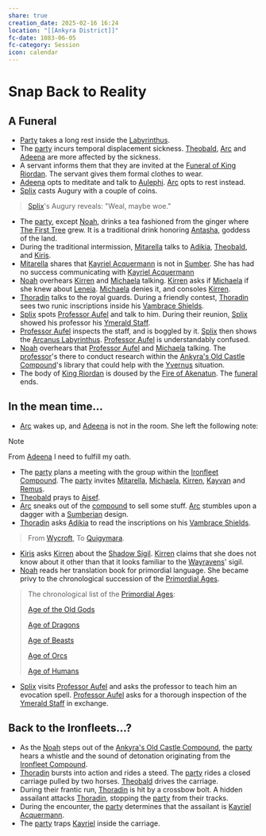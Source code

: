 ```yaml
---
share: true
creation_date: 2025-02-16 16:24
location: "[[Ankyra District]]"
fc-date: 1083-06-05
fc-category: Session
icon: calendar
---
```

# Snap Back to Reality
## A Funeral
- [Party](../Factions/Seven%20Up....md) takes a long rest inside the [Labyrinthus](../Locations/Areas/Labyrinthus.md).
- The [party](../Factions/Seven%20Up....md) incurs temporal displacement sickness. [Theobald](../PCs/Theobald%20Clayhollow.md), [Arc](../PCs/Arc.md) and [Adeena](../PCs/Adeena%20Oberon.md) are more affected by the sickness.
- A servant informs them that they are invited at the [Funeral of King Riordan](../Events/Calendar%20Events/Funeral%20of%20King%20Riordan.md). The servant gives them formal clothes to wear.
- [Adeena](../PCs/Adeena%20Oberon.md) opts to meditate and talk to [Aulephi](../Deities/New%20Gods/Aulephi.md). [Arc](../PCs/Arc.md) opts to rest instead.
- [Splix](../PCs/Spraugh%20'Splix'%20Calix.md) casts Augury with a couple of coins.
> [Splix](../PCs/Spraugh%20'Splix'%20Calix.md)'s Augury reveals: "Weal, maybe woe."
- The [party](../Factions/Seven%20Up....md), except [Noah](../PCs/Noah%20Skie.md), drinks a tea fashioned from the ginger where [The First Tree](../Locations/Areas/The%20First%20Tree.md) grew. It is a traditional drink honoring [Antasha](../Deities/Old%20Gods/Antasha.md), goddess of the land.
- During the traditional intermission, [Mitarella](../../Mitarella%20Randall.md) talks to [Adikia](../PCs/Adikia%20Unalome.md), [Theobald](../PCs/Theobald%20Clayhollow.md), and [Kiris](../PCs/Kiris%20Acquermann.md).
- [Mitarella](../../Mitarella%20Randall.md) shares that [Kayriel Acquermann](../../Kayriel%20Acquermann.md) is not in [Sumber](../Locations/Continents/Sumber.md). She has had no success communicating with [Kayriel Acquermann](../../Kayriel%20Acquermann.md)
- [Noah](../PCs/Noah%20Skie.md) overhears [Kirren](../NPCs/Kirren%20Acquermann.md) and [Michaela](../../Michaela%20Randall.md) talking. [Kirren](../NPCs/Kirren%20Acquermann.md) asks if [Michaela](../../Michaela%20Randall.md) if she knew about [Leneia](../../Leneia%20Yarumcy.md). [Michaela](../../Michaela%20Randall.md) denies it, and consoles [Kirren](../NPCs/Kirren%20Acquermann.md).
- [Thoradin](../PCs/Thoradin%20Goodman.md) talks to the royal guards. During a friendly contest, [Thoradin](../PCs/Thoradin%20Goodman.md) sees two runic inscriptions inside his [Vambrace Shields](../Items/Mythic%20Items/Vambrace%20Shields.md).
- [Splix](../PCs/Spraugh%20'Splix'%20Calix.md) spots [Professor Aufel](../../Aufel%20Fernquill.md) and talk to him. During their reunion, [Splix](../PCs/Spraugh%20'Splix'%20Calix.md) showed his professor his [Ymerald Staff](../Items/Mythic%20Items/Ymerald%20Staff.md).
- [Professor Aufel](../../Aufel%20Fernquill.md) inspects the staff, and is boggled by it. [Splix](../PCs/Spraugh%20'Splix'%20Calix.md) then shows the [Arcanus Labyrinthus](../../Arcanus%20Labyrinthus.md). [Professor Aufel](../../Aufel%20Fernquill.md) is understandably confused.
- [Noah](../PCs/Noah%20Skie.md) overhears that [Professor Aufel](../../Aufel%20Fernquill.md) and [Michaela](../../Michaela%20Randall.md) talking. The [professor](../../Aufel%20Fernquill.md)'s there to conduct research within the [Ankyra's Old Castle Compound](../Locations/Buildings/Ankyra's%20Old%20Castle%20Compound.md)'s library that could help with the [Yvernus](../Locations/Areas/Yvernus%20District.md) situation.
- The body of [King Riordan](../../Riordan%20Kyp.md) is doused by the [Fire of Akenatun](../../Fire%20of%20Akenatun.md). The [funeral](../Events/Calendar%20Events/Funeral%20of%20King%20Riordan.md) ends.
## In the mean time...
- [Arc](../PCs/Arc.md) wakes up, and [Adeena](../PCs/Adeena%20Oberon.md) is not in the room. She left the following note:
> [!NOTE]
> From [Adeena](../PCs/Adeena%20Oberon.md)
> I need to fulfill my oath.
- The [party](../Factions/Seven%20Up....md) plans a meeting with the group within the [Ironfleet Compound](../Locations/Buildings/Ironfleet%20Compound.md). The [party](../Factions/Seven%20Up....md) invites [Mitarella](../../Mitarella%20Randall.md), [Michaela](../../Michaela%20Randall.md), [Kirren](../NPCs/Kirren%20Acquermann.md), [Kayvan](../../Kayvan%20Acquermann.md) and [Remus](../../Remus%20Kyp.md).
- [Theobald](../PCs/Theobald%20Clayhollow.md) prays to [Aisef](../Deities/New%20Gods/Aisef.md).
- [Arc](../PCs/Arc.md) sneaks out of the [compound](../Locations/Buildings/Ankyra's%20Old%20Castle%20Compound.md) to sell some stuff. [Arc](../PCs/Arc.md) stumbles upon a dagger with a [Sumberian](../Locations/Continents/Sumber.md) design.
- [Thoradin](../PCs/Thoradin%20Goodman.md) asks [Adikia](../PCs/Adikia%20Unalome.md) to read the inscriptions on his [Vambrace Shields](../Items/Mythic%20Items/Vambrace%20Shields.md).
> From [Wycroft](../Locations/Kingdoms/Wycroft%20Mountain%20Kingdom.md), To [Quigymara](../Locations/Areas/Quigymara.md).
- [Kiris](../PCs/Kiris%20Acquermann.md) asks [Kirren](../NPCs/Kirren%20Acquermann.md) about the [Shadow Sigil](../../Shadow%20Sigil.md). [Kirren](../NPCs/Kirren%20Acquermann.md) claims that she does not know about it other than that it looks familiar to the [Wayravens](../Factions/Knights%20of%20the%20Wayraven.md)' sigil.
- [Noah](../PCs/Noah%20Skie.md) reads her translation book for primordial language. She became privy to the chronological succession of the [Primordial Ages](../Lore/Eons%20and%20Ages/Primordial%20Ages.md).
> The chronological list of the [Primordial Ages](../Lore/Eons%20and%20Ages/Primordial%20Ages.md):
> 
> [Age of the Old Gods](../Lore/Eons%20and%20Ages/Age%20of%20the%20Old%20Gods.md)
> 
> [Age of Dragons](../Lore/Eons%20and%20Ages/Age%20of%20Dragons.md)
> 
> [Age of Beasts](../Lore/Eons%20and%20Ages/Age%20of%20Beasts.md)
> 
> [Age of Orcs](../Lore/Eons%20and%20Ages/Age%20of%20Orcs.md)
> 
> [Age of Humans](../Lore/Eons%20and%20Ages/Age%20of%20Humans.md)
- [Splix](../PCs/Spraugh%20'Splix'%20Calix.md) visits [Professor Aufel](../../Aufel%20Fernquill.md) and asks the professor to teach him an evocation spell. [Professor Aufel](../../Aufel%20Fernquill.md) asks for a thorough inspection of the [Ymerald Staff](../Items/Mythic%20Items/Ymerald%20Staff.md) in exchange.
## Back to the Ironfleets...?
- As the [Noah](../PCs/Noah%20Skie.md) steps out of the [Ankyra's Old Castle Compound](../Locations/Buildings/Ankyra's%20Old%20Castle%20Compound.md), the [party](../Factions/Seven%20Up....md) hears a whistle and the sound of detonation originating from the [Ironfleet Compound](../Locations/Buildings/Ironfleet%20Compound.md).
- [Thoradin](../PCs/Thoradin%20Goodman.md) bursts into action and rides a steed. The [party](../Factions/Seven%20Up....md) rides a closed carriage pulled by two horses. [Theobald](../PCs/Theobald%20Clayhollow.md) drives the carriage.
- During their frantic run, [Thoradin](../PCs/Thoradin%20Goodman.md) is hit by a crossbow bolt. A hidden assailant attacks [Thoradin](../PCs/Thoradin%20Goodman.md), stopping the [party](../Factions/Seven%20Up....md) from their tracks.
- During the encounter, the [party](../Factions/Seven%20Up....md) determines that the assailant is [Kayriel Acquermann](../../Kayriel%20Acquermann.md).
- The [party](../Factions/Seven%20Up....md) traps [Kayriel](../../Kayriel%20Acquermann.md) inside the carriage.